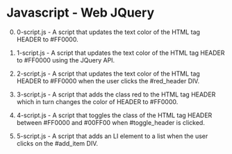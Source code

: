 # Javascript - Web JQuery

0. 0-script.js - A script that updates the text color of the HTML tag HEADER to #FF0000.

1. 1-script.js - A script that updates the text color of the HTML tag HEADER to #FF0000 using the JQuery API.

2. 2-script.js - A script that updates the text color of the HTML tag HEADER to #FF0000 when the user clicks the #red_header DIV.

3. 3-script.js - A script that adds the class red to the HTML tag HEADER which in turn changes the color of HEADER to #FF0000.

4. 4-script.js - A script that toggles the class of the HTML tag HEADER between #FF0000 and #00FF00 when #toggle_header is clicked.

5. 5-script.js - A script that adds an LI element to a list when the user clicks on the #add_item DIV.
